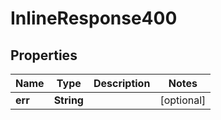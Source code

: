 

# InlineResponse400

## Properties

Name | Type | Description | Notes
------------ | ------------- | ------------- | -------------
**err** | **String** |  |  [optional]



